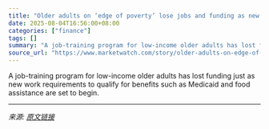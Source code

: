 ```yaml
---
title: "Older adults on ‘edge of poverty’ lose jobs and funding as new Medicaid and SNAP work requirements loom"
date: 2025-08-04T16:56:00+08:00
categories: ["finance"]
tags: []
summary: "A job-training program for low-income older adults has lost funding just as new work requirements to qualify for benefits such as Medicaid and food assistance are set to begin."
source_url: "https://www.marketwatch.com/story/older-adults-on-edge-of-poverty-lose-jobs-and-funding-as-new-medicaid-and-snap-work-requirements-loom-efc56841?mod=mw_rss_topstories"
---
```


A job-training program for low-income older adults has lost funding just as new work requirements to qualify for benefits such as Medicaid and food assistance are set to begin.

---

*来源: [原文链接](https://www.marketwatch.com/story/older-adults-on-edge-of-poverty-lose-jobs-and-funding-as-new-medicaid-and-snap-work-requirements-loom-efc56841?mod=mw_rss_topstories)*
